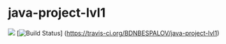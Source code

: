 # java-project-lvl1
[![](https://jitpack.io/v/BDNBESPALOV/java-project-lvl1.svg)](https://jitpack.io/#BDNBESPALOV/java-project-lvl1)
[![Build Status](https://travis-ci.org/BDNBESPALOV/java-project-lvl1.svg?branch=master)] (https://travis-ci.org/BDNBESPALOV/java-project-lvl1)
